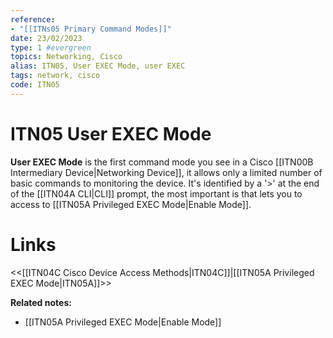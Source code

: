 ```yaml
---
reference: 
- "[[ITNs05 Primary Command Modes]]"
date: 23/02/2023
type: 1 #evergreen
topics: Networking, Cisco
alias: ITN05, User EXEC Mode, user EXEC
tags: network, cisco
code: ITN05
---
```

# ITN05 User EXEC Mode

**User EXEC Mode** is the first command mode you see in a Cisco [[ITN00B Intermediary Device|Networking Device]], it allows only a limited number of basic commands to monitoring the device. It's identified by a '>' at the end of the [[ITN04A CLI|CLI]] prompt, the most important is that lets you to access to [[ITN05A Privileged EXEC Mode|Enable Mode]].

# Links
<<[[ITN04C Cisco Device Access Methods|ITN04C]]|[[ITN05A Privileged EXEC Mode|ITN05A]]>>

**Related notes:**
- [[ITN05A Privileged EXEC Mode|Enable Mode]] 